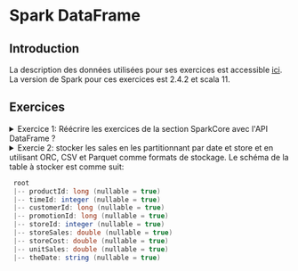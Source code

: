 # Spark DataFrame

## Introduction
La description des données utilisées pour ses exercices est accessible [ici](https://github.com/Ahmed-Gater/spark-in-practice/blob/master/datasetdescription.md).
La version de Spark pour ces exercices est 2.4.2 et scala 11.  

## Exercices

<details><summary>Exercice 1: Réécrire les exercices de la section SparkCore avec l'API DataFrame ?</summary>
<p>

<details><summary>Solution de l'exercice 2: Charger le fichier des ventes (sales.csv) dans un DataFrame

```java
DataSet<Row> salesAsDF = ...
```

</summary>  
<p>
  
#### Un fichier peut être chargé en laissant l'API inférrer le schéma ou définir son propre schéma avec DataTypes !!!
```java
// Version 1: Charger sans schéma
Dataset<Row> salesAsDFWithoutSchemaInferring = sparkSession
                .read()
                .format("csv")
                .option("sep", ";")
                .option("header", "false")
                .load(filePath);

// Version 2: Charger le fichier en définissant un schéma
ArrayList<StructField> fields = new ArrayList<>(
                Arrays.asList(
                        DataTypes.createStructField("PRODUCT_ID", DataTypes.LongType, true),
                        DataTypes.createStructField("TIME_ID", DataTypes.IntegerType, true),
                        DataTypes.createStructField("CUSTOMER_ID", DataTypes.LongType, true),
                        DataTypes.createStructField("PROMOTION_ID", DataTypes.LongType, true),
                        DataTypes.createStructField("STORE_ID", DataTypes.IntegerType, true),
                        DataTypes.createStructField("STORE_SALES", DataTypes.DoubleType, true),
                        DataTypes.createStructField("STORE_COST", DataTypes.DoubleType, true),
                        DataTypes.createStructField("UNIT_SALES", DataTypes.DoubleType, true)
                ));
StructType schema = DataTypes.createStructType(fields);
Dataset<Row> salesAsDFWithSchemaDefined = sparkSession
                .read()
                .format("csv")
                .option("sep", ";")
                .option("header", "false")
                .schema(schema)
                .load(filePath);
```

avec les schémas correspondant:

```java
// Printing schema of dataframe loaded by inferring schema
salesAsDFWithoutSchemaInferring.printSchema() ;
root
 |-- _c0: string (nullable = true)
 |-- _c1: string (nullable = true)
 |-- _c2: string (nullable = true)
 |-- _c3: string (nullable = true)
 |-- _c4: string (nullable = true)
 |-- _c5: string (nullable = true)
 |-- _c6: string (nullable = true)
 |-- _c7: string (nullable = true)


// Printing schema of dataframe loaded by defining schema
salesAsDFWithSchemaDefined.printSchema() ;
root
 |-- PRODUCT_ID: long (nullable = true)
 |-- TIME_ID: integer (nullable = true)
 |-- CUSTOMER_ID: long (nullable = true)
 |-- PROMOTION_ID: long (nullable = true)
 |-- STORE_ID: integer (nullable = true)
 |-- STORE_SALES: double (nullable = true)
 |-- STORE_COST: double (nullable = true)
 |-- UNIT_SALES: double (nullable = true)
```
</p>
</details>

<details><summary>Solution de l'exercice 3: charger le fichier des ventes (sales.csv) dans une Dataset<Sale>

```java
Dataset<Sale> as  = ...
```
</summary>  

#### On peut transformer un Dataset\<Row> à un Dataset\<Sale> en utilisant un encoder ou un aprés mapping du dataframe (si on veut dériver des objets avant d'appliquer l'encoder) !!!

```java
// Version 1: transformer avec un encoder
ArrayList<StructField> fields = new ArrayList<>(
                Arrays.asList(
                        DataTypes.createStructField("productId", DataTypes.LongType, true),
                        DataTypes.createStructField("timeId", DataTypes.IntegerType, true),
                        DataTypes.createStructField("customerId", DataTypes.LongType, true),
                        DataTypes.createStructField("promotionId", DataTypes.LongType, true),
                        DataTypes.createStructField("storeId", DataTypes.IntegerType, true),
                        DataTypes.createStructField("storeSales", DataTypes.DoubleType, true),
                        DataTypes.createStructField("storeCost", DataTypes.DoubleType, true),
                        DataTypes.createStructField("unitSales", DataTypes.DoubleType, true)
                ));
StructType schema = DataTypes.createStructType(fields);
Dataset<Row> salesAsDF = sparkSession
                .read()
                .format("csv")
                .option("sep", ";")
                .option("header", "false")
                .schema(schema)
                .load(filePath);
Encoder<Sale> saleEncoder = Encoders.bean(Sale.class);
Dataset<Sale> as = salesAsDF.as(saleEncoder);
as.printSchema();

// Version 2: transformer avec une Map
ArrayList<StructField> fields = new ArrayList<>(
                Arrays.asList(
                        DataTypes.createStructField("productId", DataTypes.LongType, true),
                        DataTypes.createStructField("timeId", DataTypes.IntegerType, true),
                        DataTypes.createStructField("customerId", DataTypes.LongType, true),
                        DataTypes.createStructField("promotionId", DataTypes.LongType, true),
                        DataTypes.createStructField("storeId", DataTypes.IntegerType, true),
                        DataTypes.createStructField("storeSales", DataTypes.DoubleType, true),
                        DataTypes.createStructField("storeCost", DataTypes.DoubleType, true),
                        DataTypes.createStructField("unitSales", DataTypes.DoubleType, true)
                ));
StructType schema = DataTypes.createStructType(fields);
Dataset<Row> salesAsDF = sparkSession
                .read()
                .format("csv")
                .option("sep", ";")
                .option("header", "false")
                .schema(schema)
                .load(filePath);

Dataset<Sale> salesAsDataSet = salesAsDF.map((MapFunction<Row, Sale>) row -> Sale
                .builder()
                .productId((Integer) row.get(0))
                .timeId((Integer) row.get(1))
                .customerId((Long) row.get(2))
                .promotionId((Integer) row.get(3))
                .storeId((Integer) row.get(4))
                .storeSales((Double) row.get(5))
                .storeCost((Double) row.get(6))
                .unitSales((Double) row.get(7))
                .build(), 
                Encoders.bean(Sale.class));
salesAsDataSet.printSchema();
```
Et les schémas du DataSet est:

```java
// Schema avec la version 1
root
 |-- productId: long (nullable = true)
 |-- timeId: integer (nullable = true)
 |-- customerId: long (nullable = true)
 |-- promotionId: long (nullable = true)
 |-- storeId: integer (nullable = true)
 |-- storeSales: double (nullable = true)
 |-- storeCost: double (nullable = true)
 |-- unitSales: double (nullable = true)

// Schema avec la version 2
root
 |-- customerId: long (nullable = true)
 |-- productId: integer (nullable = true)
 |-- promotionId: integer (nullable = true)
 |-- storeCost: double (nullable = true)
 |-- storeId: integer (nullable = true)
 |-- storeSales: double (nullable = true)
 |-- timeId: integer (nullable = true)
 |-- unitSales: double (nullable = true)


```
</details>

<details><summary>Solution de l'exercice 4 avec DataFrame: Calculer le chiffre d'affaire par magasin

```java
Le résultat peut correspondre à: 
+-------+------------------+
|storeId|        sum(rowCA)|
+-------+------------------+
|     12| 265012.0099999998|
|     22|18206.400000000005|
|      1|164537.21000000037|
|     13| 537768.1800000002|
|      6| 310913.3200000007|
...
```
</summary>  

#### On peut le faire avec la méthode groupBy et sum ou bien avec la fonction agg !!!

* Solution avec groupBy et sum

```java
ArrayList<StructField> fields = new ArrayList<>(
                Arrays.asList(
                        DataTypes.createStructField("productId", DataTypes.LongType, true),
                        DataTypes.createStructField("timeId", DataTypes.IntegerType, true),
                        DataTypes.createStructField("customerId", DataTypes.LongType, true),
                        DataTypes.createStructField("promotionId", DataTypes.LongType, true),
                        DataTypes.createStructField("storeId", DataTypes.IntegerType, true),
                        DataTypes.createStructField("storeSales", DataTypes.DoubleType, true),
                        DataTypes.createStructField("storeCost", DataTypes.DoubleType, true),
                        DataTypes.createStructField("unitSales", DataTypes.DoubleType, true)
                ));
StructType schema = DataTypes.createStructType(fields);
Dataset<Row> salesAsDF = sparkSession
                .read()
                .format("csv")
                .option("sep", ";")
                .option("header", "false")
                .schema(schema)
                .load(filePath);
Dataset<Row> caByStore = salesAsDF.select(col("storeId"), col("storeSales").multiply(col("unitSales")).as("rowCA"))
                .groupBy(col("storeId"))
                .sum("rowCA").as("ca");
caByStore.show();
```

* Solution avec groupBy et agg (plusieurs fonctions d'aggrégation sont implémentées)
```java
Dataset<Row> caByStore = salesAsDF.select(col("storeId"), col("storeSales").multiply(col("unitSales")).as("rowCA"))
                .groupBy(col("storeId"))
                .agg(sum(col("rowCA")));
```

Le résultat ressemble à:
```java
+-------+------------------+
|storeId|        sum(rowCA)|
+-------+------------------+
|     12| 265012.0099999998|
|     22|18206.400000000005|
|      1|164537.21000000037|
|     13| 537768.1800000002|
|      6| 310913.3200000007|
```

</details>

<details><summary>Solution de l'exercice 5 avec DataFrame: Calculer le nombre d'unités vendues par magasin

```java
Map<Integer, Long> numberUnitsByStore = ...
avec un résultat correspondant à: 
Magasin : 5 a un vendu : 1298 unités
Magasin : 10 a un vendu : 7898 unités
Magasin : 24 a un vendu : 15732 unités
Magasin : 14 a un vendu : 2593 unités
...
```
</summary>  

#### Utiliser la fonction agg présentée dans l'exercice 4 
```java
ArrayList<StructField> fields = new ArrayList<>(
                Arrays.asList(
                        DataTypes.createStructField("productId", DataTypes.LongType, true),
                        DataTypes.createStructField("timeId", DataTypes.IntegerType, true),
                        DataTypes.createStructField("customerId", DataTypes.LongType, true),
                        DataTypes.createStructField("promotionId", DataTypes.LongType, true),
                        DataTypes.createStructField("storeId", DataTypes.IntegerType, true),
                        DataTypes.createStructField("storeSales", DataTypes.DoubleType, true),
                        DataTypes.createStructField("storeCost", DataTypes.DoubleType, true),
                        DataTypes.createStructField("unitSales", DataTypes.DoubleType, true)
                ));
StructType schema = DataTypes.createStructType(fields);
Dataset<Row> salesAsDF = sparkSession
                .read()
                .format("csv")
                .option("sep", ";")
                .option("header", "false")
                .schema(schema)
                .load(filePath);
Dataset<Row> agg = salesAsDF.select(col("storeId"), col("unitSales"))
                .groupBy(col("storeId"))
                .agg(count("unitSales"));
List<Row> rows = agg.collectAsList();
Map<Integer, Long>  storeUnitSales = new HashedMap() ;
rows.stream().forEach(s -> storeUnitSales.put(s.getInt(0),s.getLong(1)));
```

</details>

<details><summary>Solution de l'exercice 6 avec DataFrame: Calculer le chiffre d'affaire par région.  

```java
JavaPairRDD<Integer, Double> caByRegion = ...
avec un résultat correspondant à: 
Region : 23 avec un CA : 537768.1800000002
Region : 89 avec un CA : 151039.54000000007
Region : 26 avec un CA : 265264.4699999993
Region : 47 avec un CA : 310913.3200000007
Region : 2 avec un CA : 76719.89
...
```
</summary>

#### Le moteur sql trouvera lui-même quel schéma de jointure le mieux adapté aux datasets ou le forcer à broadcaster le store.csv dataset !!!

```java
// Lecture du fichier store à broadcaster (fichier très petit)
Dataset<Row> storesAsDF = sparkSession
                .read()
                .format("csv")
                .option("sep", ";")
                .option("header", "false")
                .schema(Store.SCHEMA)
                .load(storeFilePath)
                .select(col("id"),col("regionId")) ;
// Charger le fichier sales.csv
Dataset<Row> salesAsDF = sparkSession
                .read()
                .format("csv")
                .option("sep", ";")
                .option("header", "false")
                .schema(Sale.SCHEMA)
                .load(salesFilePath);
// Sans broadcast
Dataset<Row> caByRegion = salesAsDF.join(storesAsDF, salesAsDF.col("storeId").equalTo(storesAsDF.col("id")))
                .groupBy(col("storeId"))
                .agg(sum(col("storeSales").multiply(col("unitSales"))).as("regionCA"));

// En forçant le broadcast
Dataset<Row> caByRegionWithBroadcast = salesAsDF.join(broadcast(storesAsDF), salesAsDF.col("storeId").equalTo(storesAsDF.col("id")))
                .groupBy(col("storeId"))
                .agg(sum(col("storeSales").multiply(col("unitSales"))).as("regionCA"));
```

</details>

<details><summary>Solution de l'exercice 7 avec DataFrame: Comparer les ventes (en termes de CA) entre les premiers trimestres (Q1) de 1997 et 1998    

```java
JavaPairRDD<Integer, Double>  yearCAQuarter= ...

CA Q1 de l'année 1997 : 460615.02999999735
CA Q1 de l'année 1998 : 965701.8800000021
...
```

</summary>

```java
// Lecture du fichier store à broadcaster (fichier très petit)
Dataset<Row> times = sparkSession
                .read()
                .format("csv")
                .option("sep", ";")
                .option("header", "false")
                .schema(TimeByDay.SCHEMA)
                .load(timeByDayFilePath)
                .where(col("quarter").equalTo(quarter))
                .select(col("timeId"),col("theYear")) ;


// Charger le fichier sales.csv
Dataset<Row> salesAsDF = sparkSession
                .read()
                .format("csv")
                .option("sep", ";")
                .option("header", "false")
                .schema(Sale.SCHEMA)
                .load(salesFilePath);

Dataset<Row> caByQuarter = salesAsDF.join(broadcast(times), salesAsDF.col("timeId").equalTo(times.col("timeId")), "right_outer");
caByQuarter.show();

```

</details>

<details><summary>Solution de l'exercice 8 avec DataFrame:       

```
Création du client ES: ESClient es = new ESClient("localhost",9200)  
Envoi de documents vers ES: es.index("sales",map);
...
```

</summary>
La fonction util.rowToMap transforme une Row à une Map indexable sur Elasticsearch

```java
// Charger le fichier sales.csv
Dataset<Row> salesAsDF = sparkSession
                .read()
                .format("csv")
                .option("sep", ";")
                .option("header", "false")
                .schema(Sale.SCHEMA)
                .load(salesFilePath);

salesAsDF.foreachPartition(new ForeachPartitionFunction<Row>() {
            ESClient es = new ESClient("localhost",9200) ;
            @Override
            public void call(Iterator<Row> iterator) throws Exception {
                iterator.forEachRemaining(sale -> {
                    es.index("sales",Util.rowToMap(sale));
                });
            }
        });
```

</details>


<details><summary>Solution de l'exercice 9 avec DataFrame: calculer le chiffre d'affaires généré par niveau d'instruction (colonne education du fichier customer.csv.
  Petite contrainte, le fichier customer.csv ne peut pas être broadcasté en l'état.
  Le résultat attendu est:
  
  ```java
  Education level : Graduate Degree a un chiffre d'affaires : 284358.7000000002
  Education level : High School Degree a un chiffre d'affaires : 1614680.6999999923
  Education level : Partial College a un chiffre d'affaires : 506574.38000000064
  Education level : Bachelors Degree a un chiffre d'affaires : 1394302.7699999944
  Education level : Partial High School a un chiffre d'affaires : 1650653.7099999934
  ```
  
  </summary>
  L'idée de cette question est quand on fait une jointure, on réduit au maximum les données sur lesquelles on ne garde que les donnée nécessaires à la jointure pour réduire le coût du shuffling. 
  
  ```java
  // Lecture du fichier customer à broadcaster
  Dataset<Row> customerEducation = sparkSession
                .read()
                .format("csv")
                .option("sep", ";")
                .option("header", "false")
                .schema(Customer.SCHEMA)
                .load(customerFilePath)
                .select(col("customerId").as("cid"),col("education"))
                ;

  // Charger le fichier sales.csv
  Dataset<Row> salesAsDF = sparkSession
                .read()
                .format("csv")
                .option("sep", ";")
                .option("header", "false")
                .schema(Sale.SCHEMA)
                .load(salesFilePath)
                .select(col("customerId"),col("storeSales").multiply(col("unitSales")).as("rowCA"))
                ;
  Dataset<Row> sum = salesAsDF.join(customerEducation, salesAsDF.col("customerId").equalTo(customerEducation.col("cId")))
                .groupBy(col("education"))
                .agg(sum(col("rowCA")).as("caByEducationLevel"))
                ;
  ```
     
  </details>


<details><summary>Solution de l'exercice 10 avec DataFrame: similaire à l'exercice 8 mais en stockant les résultats sous format CSV sur HDFS.
  </summary>
  
 
  ```java
 // Charger le fichier sales.csv
 Dataset<Row> salesAsDF = sparkSession
                .read()
                .format("csv")
                .option("sep", ";")
                .option("header", "false")
                .schema(Sale.SCHEMA)
                .load(salesFilePath) ;
 salesAsDF.write()
          .format("csv")
          .option("sep",";")
          .option("header","false")
          .mode(SaveMode.Ignore)
          .save(destinationFilePath);
  ```
  
  </details>
   </details>
   
<details><summary>Exercie 2: stocker les sales en les partitionnant par date et store et en utilisant ORC, CSV et Parquet comme formats de stockage. Le schéma de la table à stocker est comme suit:

```java
 root
 |-- productId: long (nullable = true)
 |-- timeId: integer (nullable = true)
 |-- customerId: long (nullable = true)
 |-- promotionId: long (nullable = true)
 |-- storeId: integer (nullable = true)
 |-- storeSales: double (nullable = true)
 |-- storeCost: double (nullable = true)
 |-- unitSales: double (nullable = true)
 |-- theDate: string (nullable = true)
 ``` 
  </summary>
 
 ```java
 //Charger le fichier times
 Dataset<Row> times = sparkSession
                .read()
                .format("csv")
                .option("sep", ";")
                .option("header", "false")
                .schema(TimeByDay.SCHEMA)
                .load(timeByDayFilePath)
                .select(col("timeId").as("tId"),col("theDate"))
                ;

 // Charger le fichier sales.csv
 Dataset<Row> salesAsDF = sparkSession
                .read()
                .format("csv")
                .option("sep", ";")
                .option("header", "false")
                .schema(Sale.SCHEMA)
                .load(salesFilePath)
                ;
 Dataset<Row> salesToStore = salesAsDF
                .join(times, salesAsDF.col("timeId").equalTo(times.col("tId")))
                .drop(col("tId"));
 // Stockage en CSV
 salesToStore.write()
                .format("csv")
                .partitionBy("theDate","storeId")
                .option("sep",";")
                .option("header","false")
                .save(destinationDir)
        ;
  // Stockage en ORC
  salesToStore.write()
                .format("orc")
                .partitionBy("theDate","storeId")
                .mode(SaveMode.Overwrite)
                .option("orc.create.index","true")
                .option("orc.bloom.filter.columns","customerId")
                .save(destinationDir);

  // Stockage en Parquet
  salesToStore.write()
                .format("parquet")
                .partitionBy("theDate","storeId")
                .option("compression.codec", "snappy")
                .mode(SaveMode.Ignore)
                .save(destinationDir);

 ```
  
</details>
